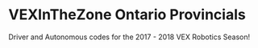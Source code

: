 # VEXInTheZone Ontario Provincials
Driver and Autonomous codes for the 2017 - 2018 VEX Robotics Season! 
